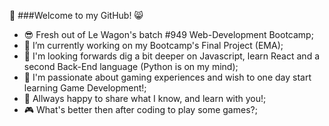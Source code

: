 🐙 ###Welcome to my GitHub! 😸

- 😎 Fresh out of Le Wagon's batch #949 Web-Development Bootcamp;
- 🔭 I’m currently working on my Bootcamp's Final Project (EMA);
- 🌱 I'm looking forwards dig a bit deeper on Javascript, learn React and a second Back-End language (Python is on my mind);
- 📖 I'm passionate about gaming experiences and wish to one day start learning Game Development!;
- 🤝 Allways happy to share what I know, and learn with you!;
- 🎮 What's better then after coding to play some games?;
